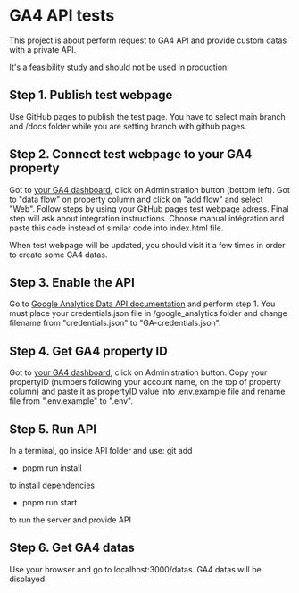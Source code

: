 # GA4 API tests

This project is about perform request to GA4 API and provide custom datas with a private API.

It's a feasibility study and should not be used in production.

## Step 1. Publish test webpage

Use GitHub pages to publish the test page. You have to select main branch and /docs folder while you are setting branch with github pages.

## Step 2. Connect test webpage to your GA4 property

Got to [your GA4 dashboard](https://analytics.google.com/), click on Administration button (bottom left). Got to "data flow" on property column and click on "add flow" and select "Web". Follow steps by using your GitHub pages test webpage adress. Final step will ask about integration instructions. 
Choose manual intégration and paste this code instead of similar code into index.html file.

When test webpage will be updated, you should visit it a few times in order to create some GA4 datas.

## Step 3. Enable the API

Go to [Google Analytics Data API documentation](https://developers.google.com/analytics/devguides/reporting/data/v1/quickstart-client-libraries?hl=en) and perform step 1. 
You must place your credentials.json file in /google_analytics folder and change filename from "credentials.json" to "GA-credentials.json".

## Step 4. Get GA4 property ID

Got to [your GA4 dashboard](https://analytics.google.com/), click on Administration button. Copy your propertyID (numbers following your account name, on the top of property column) and paste it as propertyID value into .env.example file and rename file from ".env.example" to ".env".

## Step 5. Run API

In a terminal, go inside API folder and use:
git add
- pnpm run install

to install dependencies 

- pnpm run start

to run the server and provide API

## Step 6. Get GA4 datas

Use your browser and go to localhost:3000/datas. GA4 datas will be displayed.
